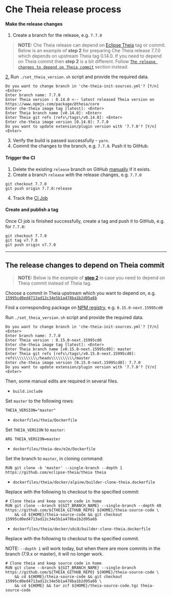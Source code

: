 # Che Theia release process

#### Make the release changes

1. Create a branch for the release, e.g. `7.7.0`

> **NOTE:** Che Theia release can depend on [Eclipse Theia](https://github.com/eclipse-theia/theia) tag or commit. Below is an example of **step 2** for preparing Che Theia release 7.7.0 which depends on upstream Theia tag 0.14.0. If you need to depend on Theia commit then **step 2** is a bit different. Follow [`The release changes to depend on Theia commit`](#the-release-changes-to-depend-on-theia-commit) section instead.

<a name="step-2"></a>
[2.](#step-2) Run `./set_theia_version.sh` script and provide the required data.
```
Do you want to change branch in 'che-theia-init-sources.yml'? [Y/n] <Enter>
Enter branch name: 7.7.0
Enter Theia version : 0.14.0 <-- latest released Theia version on https://www.npmjs.com/package/@theia/core
Enter che-theia image tag [latest]: <Enter>
Enter Theia branch name [v0.14.0]: <Enter>
Enter Theia git refs [refs\/tags\/v0.14.0]: <Enter>
Enter che-theia image version [0.14.0]: 7.7.0
Do you want to update extension/plugin version with '7.7.0'? [Y/n] <Enter>
```

3. Verify the build is passed successfully - `yarn`.
4. Commit the changes to the branch, e.g. `7.7.0`. Push it to GitHub.

#### Trigger the CI

1. Delete the existing `release` branch on GitHub [manually](https://github.com/eclipse/che-theia/branches) if it exists.
2. Create a branch `release` with the release changes, e.g. `7.7.0`
```
git checkout 7.7.0
git push origin 7.7.0:release
```
4. Track the [CI Job](https://ci.centos.org/view/Devtools/job/devtools-che-theia-che-release)

#### Create and publish a tag

Once CI job is finished successfully, create a tag and push it to GitHub, e.g. for `7.7.0`:
```
git checkout 7.7.0
git tag v7.7.0
git push origin v7.7.0
```

---

## The release changes to depend on Theia commit

> **NOTE:** Below is the example of [**step 2**](#step-2) in case you need to depend on Theia commit instead of Theia tag.

Choose a commit in Theia upstream which you want to depend on, e.g. [`15995cd0ed4713ad12c34e5b1a478ba1b2d95a6b`](https://github.com/eclipse-theia/theia/commit/15995cd0ed4713ad12c34e5b1a478ba1b2d95a6b)

Find a corresponding package on [NPM registry](https://www.npmjs.com/package/@theia/core), e.g. `0.15.0-next.15995cd0`

Run `./set_theia_version.sh` script and provide the required data.
```
Do you want to change branch in 'che-theia-init-sources.yml'? [Y/n] <Enter>
Enter branch name: 7.7.0
Enter Theia version : 0.15.0-next.15995cd0
Enter che-theia image tag [latest]: <Enter>
Enter Theia branch name [v0.15.0-next.15995cd0]: master
Enter Theia git refs [refs\/tags\/v0.15.0-next.15995cd0]: refs\\\\\\\\\\/heads\\\\\\\\\\/master
Enter che-theia image version [0.15.0-next.15995cd0]: 7.7.0
Do you want to update extension/plugin version with '7.7.0'? [Y/n] <Enter>
```

Then, some manual edits are required in several files.

- `build.include`

Set `master` to the following rows:
```
THEIA_VERSION="master"
```

- `dockerfiles/theia/Dockerfile`

Set `THEIA_VERSION` to `master`:

```
ARG THEIA_VERSION=master
```

- `dockerfiles/theia-dev/e2e/Dockerfile`

Set the branch to `master`, in cloning command:
```
RUN git clone -b 'master' --single-branch --depth 1 https://github.com/eclipse-theia/theia theia
```

- `dockerfiles/theia/docker/alpine/builder-clone-theia.dockerfile`

Replace with the following to checkout to the specified commit: 
```
# Clone theia and keep source code in home
RUN git clone --branch ${GIT_BRANCH_NAME} --single-branch --depth 40 https://github.com/${THEIA_GITHUB_REPO} ${HOME}/theia-source-code \
    && cd ${HOME}/theia-source-code && git checkout 15995cd0ed4713ad12c34e5b1a478ba1b2d95a6b
```

- `dockerfiles/theia/docker/ubi8/builder-clone-theia.dockerfile`

Replace with the following to checkout to the specified commit. 

NOTE: `--depth 1` will work today, but when there are more commits in the branch (7.9.x or master), it will no longer work.

```
# Clone theia and keep source code in home
RUN git clone --branch ${GIT_BRANCH_NAME} --single-branch https://github.com/${THEIA_GITHUB_REPO} ${HOME}/theia-source-code \
    && cd ${HOME}/theia-source-code && git checkout 15995cd0ed4713ad12c34e5b1a478ba1b2d95a6b \
    && cd ${HOME} && tar zcf ${HOME}/theia-source-code.tgz theia-source-code
```
